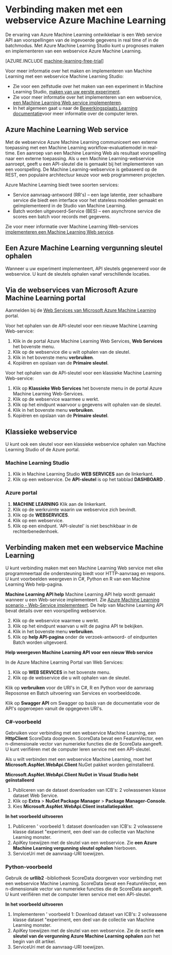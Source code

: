 <properties
    pageTitle="Verbinding maken met een webservice Machine Learning | Microsoft Azure"
    description="Met C# of Python, verbinding maken met een Azure Machine Learning webservice met behulp van een sleutel van de vergunning."
    services="machine-learning"
    documentationCenter=""
    authors="garyericson"
    manager="jhubbard"
    editor="cgronlun" />

<tags
    ms.service="machine-learning"
    ms.workload="data-services"
    ms.tgt_pltfrm="na"
    ms.devlang="na"
    ms.topic="article"
    ms.date="10/10/2016" 
    ms.author="garye" />


# <a name="connect-to-an-azure-machine-learning-web-service"></a>Verbinding maken met een webservice Azure Machine Learning

De ervaring van Azure Machine Learning ontwikkelaar is een Web service API aan voorspellingen van de ingevoerde gegevens in real time of in de batchmodus. Met Azure Machine Learning Studio kunt u prognoses maken en implementeren van een webservice Azure Machine Learning.

[AZURE.INCLUDE [machine-learning-free-trial](../../includes/machine-learning-free-trial.md)]

Voor meer informatie over het maken en implementeren van Machine Learning met een webservice Machine Learning Studio:

- Zie voor een zelfstudie over het maken van een experiment in Machine Learning Studio, [maken van uw eerste experiment](machine-learning-create-experiment.md).
- Zie voor meer informatie over het implementeren van een webservice, [een Machine Learning Web service implementeren](machine-learning-publish-a-machine-learning-web-service.md).
- In het algemeen gaat u naar de [Bewerkingsplaats Learning documentatie](https://azure.microsoft.com/documentation/services/machine-learning/)voor meer informatie over de computer leren.

## <a name="azure-machine-learning-web-service"></a>Azure Machine Learning Web service ##

Met de webservice Azure Machine Learning communiceert een externe toepassing met een Machine Learning workflow-evaluatiemodel in real-time. Een aanroep van een Machine Learning Web als resultaat voorspelling naar een externe toepassing. Als u een Machine Learning-webservice aanroept, geeft u een API-sleutel die is gemaakt bij het implementeren van een voorspelling. De Machine Learning-webservice is gebaseerd op de REST, een populaire architectuur keuze voor web programmeren projecten.

Azure Machine Learning biedt twee soorten services:

- Service aanvraag-antwoord (RR's) – een lage latentie, zeer schaalbare service die biedt een interface voor het stateless modellen gemaakt en geïmplementeerd in de Studio van Machine Learning.
- Batch worden uitgevoerd-Service (BES) – een asynchrone service die scores een batch voor records met gegevens.

Zie voor meer informatie over Machine Learning Web-services [implementeren een Machine Learning Web service](machine-learning-publish-a-machine-learning-web-service.md).

## <a name="get-an-azure-machine-learning-authorization-key"></a>Een Azure Machine Learning vergunning sleutel ophalen ##

Wanneer u uw experiment implementeert, API sleutels gegenereerd voor de webservice. U kunt de sleutels ophalen vanaf verschillende locaties.

## <a name="from-the-microsoft-azure-machine-learning-web-services-portal"></a>Via de webservices van Microsoft Azure Machine Learning portal

Aanmelden bij de [Web Services van Microsoft Azure Machine Learning](https://services.azureml.net) portal.

Voor het ophalen van de API-sleutel voor een nieuwe Machine Learning Web-service:

1. Klik in de portal Azure Machine Learning Web Services, **Web Services** het bovenste menu.
2. Klik op de webservice die u wilt ophalen van de sleutel.
3. Klik in het bovenste menu **verbruiken**.
4. Kopiëren en opslaan van de **Primaire sleutel**.


Voor het ophalen van de API-sleutel voor een klassieke Machine Learning Web-service:

1. Klik op **Klassieke Web Services** het bovenste menu in de portal Azure Machine Learning Web-Services.
2. Klik op de webservice waarmee u werkt.
3. Klik op het eindpunt waarvoor u gegevens wilt ophalen van de sleutel.
3. Klik in het bovenste menu **verbruiken**.
4. Kopiëren en opslaan van de **Primaire sleutel**.

## <a name="classic-web-service"></a>Klassieke webservice ##

 U kunt ook een sleutel voor een klassieke webservice ophalen van Machine Learning Studio of de Azure portal.

### <a name="machine-learning-studio"></a>Machine Learning Studio ###

1. Klik in Machine Learning Studio **WEB SERVICES** aan de linkerkant.
2. Klik op een webservice. De **API-sleutel** is op het tabblad **DASHBOARD** .

### <a name="azure-portal"></a>Azure portal ###

1. **MACHINE LEARNING** Klik aan de linkerkant.
2. Klik op de werkruimte waarin uw webservice zich bevindt.
3. Klik op de **WEBSERVICES**.
4. Klik op een webservice.
5. Klik op een eindpunt. 'API-sleutel' is niet beschikbaar in de rechterbenedenhoek.

## <a id="connect"></a>Verbinding maken met een webservice Machine Learning

U kunt verbinding maken met een Machine Learning Web service met elke programmeertaal die ondersteuning biedt voor HTTP-aanvraag en respons. U kunt voorbeelden weergeven in C#, Python en R van een Machine Learning Web help-pagina.

**Machine Learning API help** Machine Learning API help wordt gemaakt wanneer u een Web-service implementeert. Zie [Azure Machine Learning scenario - Web-Service implementeert](machine-learning-walkthrough-5-publish-web-service.md).
De help van Machine Learning API bevat details over een voorspelling webservice.

2. Klik op de webservice waarmee u werkt.
3. Klik op het eindpunt waarvan u wilt de pagina API te bekijken.
3. Klik in het bovenste menu **verbruiken**.
3. Klik op **help API-pagina** onder de verzoek-antwoord- of eindpunten Batch worden uitgevoerd.

**Help weergeven Machine Learning API voor een nieuw Web service**

In de Azure Machine Learning Portal van Web Services:

1. Klik op **WEB SERVICES** in het bovenste menu.
2. Klik op de webservice die u wilt ophalen van de sleutel.

Klik op **verbruiken** voor de URI's in C#, R en Python voor de aanvraag Reposonse en Batch uitvoering van Services en voorbeeldcode.

Klik op **Swagger API** om Swagger op basis van de documentatie voor de API's opgeroepen vanuit de opgegeven URI's.

### <a name="c-sample"></a>C#-voorbeeld ###

Gebruiken voor verbinding met een webservice Machine Learning, een **HttpClient** ScoreData doorgeven. ScoreData bevat een FeatureVector, een n-dimensionale vector van numerieke functies die de ScoreData aangeeft. U kunt verifiëren met de computer leren service met een API-sleutel.

Als u wilt verbinden met een webservice Machine Learning, moet het **Microsoft.AspNet.WebApi.Client** NuGet pakket worden geïnstalleerd.

**Microsoft.AspNet.WebApi.Client NuGet in Visual Studio hebt geïnstalleerd**

1. Publiceren van de dataset downloaden van ICB's: 2 volwassenen klasse dataset Web Service.
2. Klik op **Extra** > **NuGet Package Manager** > **Package Manager-Console**.
2. Kies **Microsoft.AspNet.WebApi.Client installatiepakket**.

**In het voorbeeld uitvoeren**

1. Publiceren ' voorbeeld 1: dataset downloaden van ICB's: 2 volwassene klasse dataset "experiment, een deel van de collectie van Machine Learning monster.
2. ApiKey toewijzen met de sleutel van een webservice. Zie **een Azure Machine Learning vergunning sleutel ophalen** hierboven.
3. ServiceUri met de aanvraag-URI toewijzen.


### <a name="python-sample"></a>Python-voorbeeld ###

Gebruik de **urllib2** -bibliotheek ScoreData doorgeven voor verbinding met een webservice Machine Learning. ScoreData bevat een FeatureVector, een n-dimensionale vector van numerieke functies die de ScoreData aangeeft. U kunt verifiëren met de computer leren service met een API-sleutel.


**In het voorbeeld uitvoeren**

1. Implementeren ' voorbeeld 1: Download dataset van ICB's: 2 volwassene klasse dataset "experiment, een deel van de collectie van Machine Learning monster.
2. ApiKey toewijzen met de sleutel van een webservice. Zie de sectie **een sleutel van de vergunning Azure Machine Learning ophalen** aan het begin van dit artikel.
3. ServiceUri met de aanvraag-URI toewijzen.
